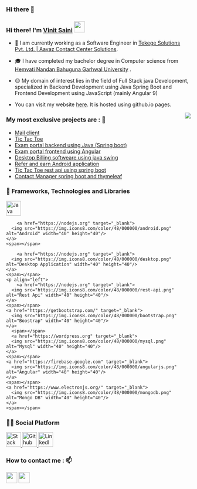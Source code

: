### Hi there 👋

<!--
**sainivinit/sainivinit** is a ✨ _special_ ✨ repository because its `README.md` (this file) appears on your GitHub profile.

Here are some ideas to get you started:

- 🔭 I’m currently working on ...
- 🌱 I’m currently learning ...
- 👯 I’m looking to collaborate on ...
- 🤔 I’m looking for help with ...
- 💬 Ask me about ...
- 📫 How to reach me: ...
- 😄 Pronouns: ...
- ⚡ Fun fact: ...
-->

### Hi there! I'm [Vinit Saini](https://sainivinit.github.io/) <img src="https://media.giphy.com/media/hvRJCLFzcasrR4ia7z/giphy.gif" width="30px"> 

- 🔭 I am currently working as a Software Engineer in [Tekege Solutions Pvt. Ltd. | Aavaz Contact Center Solutions](http://www.tekege.com/).

- 🎓 I have completed my bachelor degree in Computer science from [Hemvati Nandan Bahuguna Garhwal University](http://hnbgu.ac.in/) .

- 😍 My domain of interest lies in the field of Full Stack java Development, specialized in Backend Development using Java Spring Boot and Frontend Development using JavaScript (mainly Angular 9)


- You can visit my website [here](https://sainivinit.github.io/). It is hosted using github.io pages.

<img align='right' src="https://github-readme-stats.vercel.app/api?username=sainivinit&show_icons=true&hide_rank=true&title_color=00ff41&icon_color=82eefd&text_color=afafaf&bg_color=151515">

### My most exclusive projects are : 🧾

- [Mail client](https://github.com/sainivinit/email-client-application)
- [Tic Tac Toe](https://vaak-3ac84.firebaseapp.com/)
- [Exam portal backend using Java (Spring boot)](https://github.com/sainivinit/exam-portal-backend/)
- [Exam portal frontend using Angular](https://github.com/sainivinit/exam-portal-frontend/)
- [Desktop Billing softweare using java swing](https://github.com/sainivinit/ShakshiTraders/)
- [Refer and earn Android application](https://github.com/sainivinit/DreamValue/)
- [Tic Tac Toe rest api using spring boot](https://github.com/sainivinit/TicTacToe/)
- [Contact Manager spring boot and thymeleaf](https://github.com/sainivinit/Smart-Contact/)


   
 ### 🧪 Frameworks, Technologies and Libraries
<p align="left">
  <p align="left">
        <a href="https://nodejs.org" target="_blank">
      <img src="https://img.icons8.com/color/40/000000/java.png" alt="Java" width="40" height="40"/>
    </a>
    <span></span>
	
        <a href="https://nodejs.org" target="_blank">
      <img src="https://img.icons8.com/color/48/000000/android.png" alt="Android" width="40" height="40"/>
    </a>
    <span></span>
	
        <a href="https://nodejs.org" target="_blank">
      <img src="https://img.icons8.com/color/48/000000/desktop.png" alt="Desktop Application" width="40" height="40"/>
    </a>
    <span></span>
	<p align="left">
        <a href="https://nodejs.org" target="_blank">
      <img src="https://img.icons8.com/color/48/000000/rest-api.png" alt="Rest Api" width="40" height="40"/>
    </a>
    <span></span>
    <a href="https://getbootstrap.com/" target="_blank">
      <img src="https://img.icons8.com/color/48/000000/bootstrap.png" alt="Boostrap" width="40" height="40"/>
    </a>
      <span></span>
      <a href="https://wordpress.org" target="_blank">
      <img src="https://img.icons8.com/color/48/000000/mysql.png" alt="Mysql" width="40" height="40"/>
    </a>
    <span></span>
    <a href="https://firebase.google.com" target="_blank">
      <img src="https://img.icons8.com/color/48/000000/angularjs.png" alt="Angular" width="40" height="40"/>
    </a>
    <span></span>
    <a href="https://www.electronjs.org/" target="_blank">
      <img src="https://img.icons8.com/color/48/000000/mongodb.png" alt="Mongo DB" width="40" height="40"/>
    </a>
    <span></span>
  </p>
  
### 🐱‍🏍 Social Platform

<p align="left">
  <p align="left">
    <span></span>
    <a href="https://stackoverflow.com/users/11936657/vinit-saini" target="_blank">
      <img src="https://img.icons8.com/color/48/000000/stackexchange.png" alt="Stack Exchange Account" width="40" height="40"/>
    </a>
      <a href="https://github.com/sainivinit" target="_blank">
      <img src="https://img.icons8.com/fluent/40/000000/github.png" alt="Github Account" width="40" height="40"/>
    </a>
    <span></span>
    <a href="https://www.instagram.com/saini_vinit/" target="_blank">
      <img src="https://img.icons8.com/color/40/000000/linkedin.png" alt="LinkedIn Account" width="40" height="40"/>
    </a>
      <span></span>
 
  </p>
  
### How to contact me : 📫

[<img src="https://encrypted-tbn0.gstatic.com/images?q=tbn:ANd9GcRb9sE_pO5TFEnpNip5F5OGl_K9VfDxn6jOOw&usqp=CAU" width="30px">](https://www.facebook.com/vinit975/)
[<img src="https://peopleplus.co.uk/wp-content/uploads/2020/03/linkedin-icon.png" width="30px">](https://www.linkedin.com/in/vinit-saini-974a141a9/)
